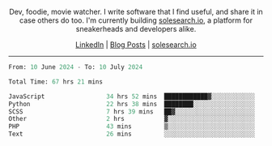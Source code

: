 <p align="center">Dev, foodie, movie watcher. I write software that I find useful, and share it in case others do too. I'm currently building <a href="https://solesearch.io">solesearch.io</a>, a platform for sneakerheads and developers alike.</p>
<p align="center">
  <a href="https://www.linkedin.com/in/peter-rauscher">LinkedIn</a>
  |
  <a href="https://dev.to/peterrauscher">Blog Posts</a>
  |
  <a href="https://solesearch.io">solesearch.io</a>
</p>
<hr/>
<!--START_SECTION:waka-->

```python
From: 10 June 2024 - To: 10 July 2024

Total Time: 67 hrs 21 mins

JavaScript                 34 hrs 52 mins  ████████████▓░░░░░░░░░░░░   50.28 %
Python                     22 hrs 38 mins  ████████░░░░░░░░░░░░░░░░░   32.64 %
SCSS                       7 hrs 39 mins   ██▓░░░░░░░░░░░░░░░░░░░░░░   11.03 %
Other                      2 hrs           ▓░░░░░░░░░░░░░░░░░░░░░░░░   02.89 %
PHP                        43 mins         ▒░░░░░░░░░░░░░░░░░░░░░░░░   01.04 %
Text                       26 mins         ░░░░░░░░░░░░░░░░░░░░░░░░░   00.64 %
```

<!--END_SECTION:waka-->
